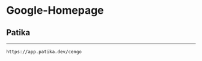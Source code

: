 # Google-Homepage

## Patika
----------------------------------

```
https://app.patika.dev/cengo
```
